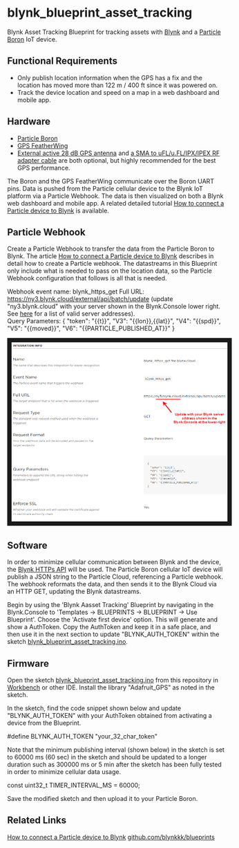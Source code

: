 # blynk_blueprint_asset_tracking
Blynk Asset Tracking Blueprint for tracking assets with [Blynk](https://blynk.io) and a [Particle Boron](https://docs.particle.io/boron/) IoT device.  

## Functional Requirements
- Only publish location information when the GPS has a fix and the location has moved more than 122 m / 400 ft since it was powered on.
- Track the device location and speed on a map in a web dashboard and mobile app.

## Hardware
- [Particle Boron](https://docs.particle.io/boron/)
- [GPS FeatherWing](https://www.adafruit.com/product/3133)
- [External active 28 dB GPS antenna](https://www.adafruit.com/product/960) and [a SMA to uFL/u.FL/IPX/IPEX RF adapter cable](https://www.adafruit.com/product/851) are both optional, but highly recommended for the best GPS performance.

The Boron and the GPS FeatherWing communicate over the Boron UART pins. Data is pushed from the Particle cellular device to the Blynk IoT platform via a Particle Webhook.  The data is then visualized on both a Blynk web dashboard and mobile app. A related detailed tutorial [How to connect a Particle device to Blynk](https://blynk.io/blog/how-to-connect-a-particle-device-to-blynk) is available.  

## Particle Webhook
Create a Particle Webhook to transfer the data from the Particle Boron to Blynk.  The article [How to connect a Particle device to Blynk](https://blynk.io/blog/how-to-connect-a-particle-device-to-blynk) describes in detail how to create a Particle webhook. The datastreams in this Blueprint only include what is needed to pass on the location data, so the Particle Webhook configuration that follows is all that is needed. 

Webhook event name:  blynk_https_get
Full URL:  https://ny3.blynk.cloud/external/api/batch/update    (update "ny3.blynk.cloud" with your server shown in the Blynk.Console lower right.  See [here](https://docs.blynk.io/en/blynk.cloud/troubleshooting) for a list of valid server addresses).  
Query Parameters:
{
  "token": "{{t}}",
  "V3": "{{lon}},{{lat}}",
  "V4": "{{spd}}",
  "V5": "{{moved}}",
  "V6": "{{PARTICLE_PUBLISHED_AT}}"
}

<img src="https://raw.githubusercontent.com/markwkiehl/blynk_blueprint_asset_tracking/f0f8adea0b3feb23fde7f69a0fcef34bb894930d/blynk_blueprint_asset_tracking_particle_webhook(1).png"  width="500" border="10"/>

## Software
In order to minimize cellular communication between Blynk and the device, the [Blynk HTTPs API](https://docs.blynk.io/en/blynk.cloud/https-api-overview) will be used.  The Particle Boron cellular IoT device will publish a JSON string to the Particle Cloud, referencing a Particle webhook. The webhook reformats the data, and then sends it to the Blynk Cloud via an HTTP GET, updating the Blynk datastreams.  

Begin by using the 'Blynk Aasset Tracking' Blueprint by navigating in the Blynk.Console to 'Templates -> BLUEPRINTS -> BLUEPRINT -> Use Blueprint'.  Choose the 'Activate first device' option.  This will generate and show a AuthToken.  Copy the AuthToken and keep it in a safe place, and then use it in the next section to update "BLYNK_AUTH_TOKEN" within the sketch  [blynk_blueprint_asset_tracking.ino](https://raw.githubusercontent.com/markwkiehl/blynk_blueprint_asset_tracking/38192cabe4122f59c3fe6956038b1a33c015e4b6/blynk_blueprint_asset_tracking.ino).


## Firmware
Open the sketch [blynk_blueprint_asset_tracking.ino](https://raw.githubusercontent.com/markwkiehl/blynk_blueprint_asset_tracking/38192cabe4122f59c3fe6956038b1a33c015e4b6/blynk_blueprint_asset_tracking.ino) from this repository in [Workbench](https://www.particle.io/workbench/) or other IDE.  Install the library "Adafruit_GPS" as noted in the sketch.  

In the sketch, find the code snippet shown below and update "BLYNK_AUTH_TOKEN" with your AuthToken obtained from activating a device from the Blueprint. 

  #define BLYNK_AUTH_TOKEN "your_32_char_token"

Note that the minimum publishing interval (shown below) in the sketch is set to 60000 ms (60 sec) in the sketch and should be updated to a longer duration such as 300000 ms or 5 min after the sketch has been fully tested in order to minimize cellular data usage. 

  const uint32_t TIMER_INTERVAL_MS = 60000;

Save the modified sketch and then upload it to your Particle Boron.  

## Related Links
[How to connect a Particle device to Blynk](https://blynk.io/blog/how-to-connect-a-particle-device-to-blynk)
[github.com/blynkkk/blueprints](https://github.com/blynkkk/blueprints)
